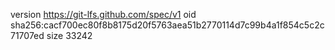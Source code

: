 version https://git-lfs.github.com/spec/v1
oid sha256:cacf700ec80f8b8175d20f5763aea51b2770114d7c99b4a1f854c5c2c71707ed
size 33242
